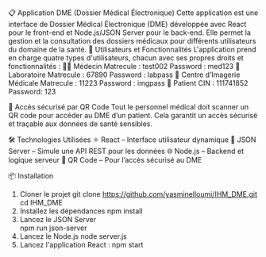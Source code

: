  📋 Application DME (Dossier Médical Électronique)
Cette application est une interface  de Dossier Médical Électronique (DME) développée avec React pour le front-end et Node.js/JSON Server pour le back-end. Elle permet la gestion et la consultation des dossiers médicaux pour différents utilisateurs du domaine de la santé.
👥 Utilisateurs et Fonctionnalités
L'application prend en charge  quatre types d'utilisateurs, chacun avec ses propres droits et fonctionnalités :
🧑‍⚕️ Médecin
Matrecule : test002
Password : med123
🧪 Laboratoire
Matrecule : 67890
Password :  labpass
🏥 Centre d’Imagerie Médicale
Matrecule : 11223
Password :  imgpass
🧑 Patient
CIN : 111741852
Password: 123

🔐 Accès sécurisé par QR Code
Tout le personnel médical doit scanner un QR code pour accéder au DME d’un patient. Cela garantit un accès sécurisé et traçable aux données de santé sensibles.


 🛠️ Technologies Utilisées
 ⚛️ React – Interface utilisateur dynamique
📡 JSON Server – Simule une API REST pour les données
🌐 Node.js – Backend et logique serveur
📱 QR Code – Pour l’accès sécurisé au DME

📦 Installation
1. Cloner le projet
git clone https://github.com/yasminelloumi/IHM_DME.git
cd IHM_DME
2. Installez les dépendances 
npm install
3. Lancez le JSON Server  
npm run json-server
4.  Lancez le Node.js
node server.js    
5. Lancez l'application React :
npm start




